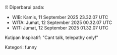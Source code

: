 ⏰ Diperbarui pada:
- WIB: Kamis, 11 September 2025 23.32.07 UTC
- WITA: Jumat, 12 September 2025 00.32.07 UTC
- WIT: Jumat, 12 September 2025 01.32.07 UTC

Kutipan Inspiratif:
"Cant talk, telepathy only!"


Kategori: funny


